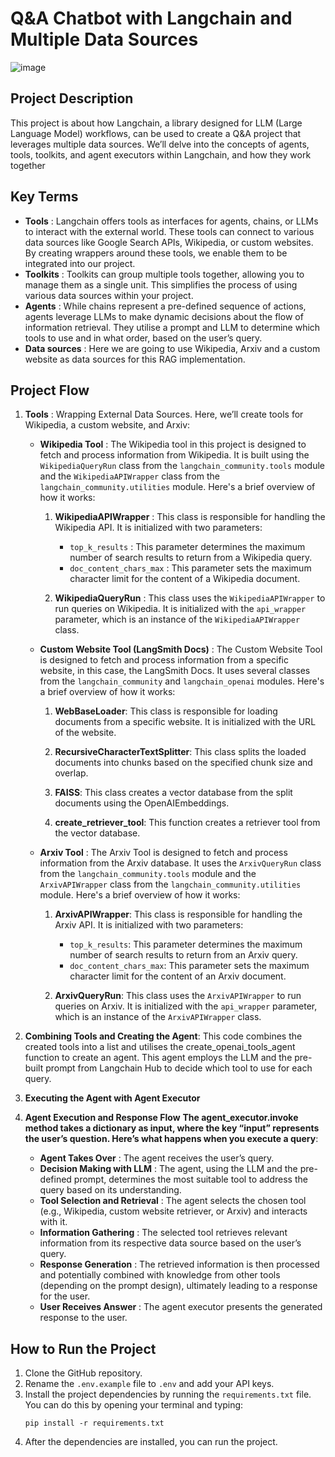 # Q&A Chatbot with Langchain and Multiple Data Sources
![image](https://github.com/GayaaniD/Multidatasource_QA_bot/assets/125920863/7a93234a-d838-4ea9-aee9-ea03380bb3fe)

## Project Description
This project is about how Langchain, a library designed for LLM (Large Language Model) workflows, can be used to create a Q&A project that leverages multiple data sources. We’ll delve into the concepts of agents, tools, toolkits, and agent executors within Langchain, and how they work together

## Key Terms
  - **Tools** : Langchain offers tools as interfaces for agents, chains, or LLMs to interact with the external world. These tools can connect to various data sources like Google Search APIs, Wikipedia, or custom websites. By creating wrappers around these tools, we enable them to be integrated into our project.
  - **Toolkits** : Toolkits can group multiple tools together, allowing you to manage them as a single unit. This simplifies the process of using various data sources within your project.
  - **Agents** : While chains represent a pre-defined sequence of actions, agents leverage LLMs to make dynamic decisions about the flow of information retrieval. They utilise a prompt and LLM to determine which tools to use and in what order, based on the user’s query.
  - **Data sources** : Here we are going to use Wikipedia, Arxiv and a custom website as data sources for this RAG implementation.

## Project Flow
1. **Tools** :
Wrapping External Data Sources. Here, we’ll create tools for Wikipedia, a custom website, and Arxiv:
    - **Wikipedia Tool** : The Wikipedia tool in this project is designed to fetch and process information from Wikipedia. It is built using the `WikipediaQueryRun` class from the `langchain_community.tools` module and the `WikipediaAPIWrapper` class from the `langchain_community.utilities` module.
Here's a brief overview of how it works:
      1. **WikipediaAPIWrapper** : This class is responsible for handling the Wikipedia API. It is initialized with two parameters:
          - `top_k_results` : This parameter determines the maximum number of search results to return from a Wikipedia query.
          - `doc_content_chars_max` : This parameter sets the maximum character limit for the content of a Wikipedia document.
      
      2. **WikipediaQueryRun** : This class uses the `WikipediaAPIWrapper` to run queries on Wikipedia. It is initialized with the `api_wrapper` parameter, which is an instance of the `WikipediaAPIWrapper` class.

    - **Custom Website Tool (LangSmith Docs)** : The Custom Website Tool is designed to fetch and process information from a specific website, in this case, the LangSmith Docs. It uses several classes from the `langchain_community` and `langchain_openai` modules.
Here's a brief overview of how it works:
      1. **WebBaseLoader**: This class is responsible for loading documents from a specific website. It is initialized with the URL of the website.
      
      2. **RecursiveCharacterTextSplitter**: This class splits the loaded documents into chunks based on the specified chunk size and overlap.
      
      3. **FAISS**: This class creates a vector database from the split documents using the OpenAIEmbeddings.
      
      4. **create_retriever_tool**: This function creates a retriever tool from the vector database.
         
    - **Arxiv Tool** : The Arxiv Tool is designed to fetch and process information from the Arxiv database. It uses the `ArxivQueryRun` class from the `langchain_community.tools` module and the `ArxivAPIWrapper` class from the `langchain_community.utilities` module.
Here's a brief overview of how it works:
      1. **ArxivAPIWrapper**: This class is responsible for handling the Arxiv API. It is initialized with two parameters:
          - `top_k_results`: This parameter determines the maximum number of search results to return from an Arxiv query.
          - `doc_content_chars_max`: This parameter sets the maximum character limit for the content of an Arxiv document.
      
      2. **ArxivQueryRun**: This class uses the `ArxivAPIWrapper` to run queries on Arxiv. It is initialized with the `api_wrapper` parameter, which is an instance of the `ArxivAPIWrapper` class.
      

2. **Combining Tools and Creating the Agent**:
  This code combines the created tools into a list and utilises the create_openai_tools_agent function to create an agent. This agent employs the LLM and the pre-built prompt from Langchain Hub to decide which tool to use for each query.

4. **Executing the Agent with Agent Executor**
   
5. **Agent Execution and Response Flow**
   **The agent_executor.invoke method takes a dictionary as input, where the key “input” represents the user’s question. Here’s what happens when you execute a query**:
    - **Agent Takes Over** : The agent receives the user’s query.
    - **Decision Making with LLM** : The agent, using the LLM and the pre-defined prompt, determines the most suitable tool to address the query based on its understanding.
    - **Tool Selection and Retrieval** : The agent selects the chosen tool (e.g., Wikipedia, custom website retriever, or Arxiv) and interacts with it.
    - **Information Gathering** : The selected tool retrieves relevant information from its respective data source based on the user’s query.
    - **Response Generation** : The retrieved information is then processed and potentially combined with knowledge from other tools (depending on the prompt design), ultimately leading to a response for the user.
    - **User Receives Answer** : The agent executor presents the generated response to the user.

## How to Run the Project
1. Clone the GitHub repository.
2. Rename the `.env.example` file to `.env` and add your API keys.
3. Install the project dependencies by running the `requirements.txt` file. You can do this by opening your terminal and typing:
    ```
    pip install -r requirements.txt
    ```
4. After the dependencies are installed, you can run the project.
